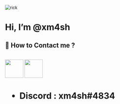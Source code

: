  
 ![rick](https://64.media.tumblr.com/51015ec638a516f7f7d353ca198a5091/tumblr_pdbo9wBAe11xd0gvgo1_1280.gif)
 
 # Hi, I’m @xm4sh

## 📝 How to Contact me ? 

</h1> <br>  <a href="https://twitter.com/xm4sh_"><img src="https://image.flaticon.com/icons/png/512/23/23931.png" width="60"></a> <a href="https://www.hackthebox.eu/profile/491690"><img src="https://forum.hackthebox.eu/uploads/RJZMUY81IQLQ.png" width="60"></a> <h1>

- Discord : xm4sh#4834
<!---
xm4sh/xm4sh is a ✨ special ✨ repository because its `README.md` (this file) appears on your GitHub profile.
You can click the Preview link to take a look at your changes.
--->
